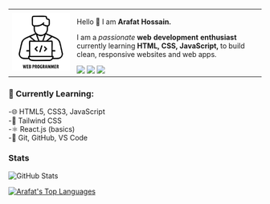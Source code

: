 <table>
  <tr>
    <td><img src="https://github.com/ArafatHossain-cs/ArafatHossain-cs/blob/main/programmer.jpg"></td>
    <td>
      <p>Hello 👋 I am <strong>Arafat Hossain.</strong></p>
      <p>I am a <em>passionate</em> <strong>web development enthusiast</strong>
            currently learning <strong>HTML, CSS, JavaScript,</strong>
               to build clean, responsive websites and web apps.</p>
      <a href="mailto:arafathossain.cs@gmail.com" title="Email"><img
          src="https://img.icons8.com/pastel-glyph/30/000000/email--v1.png" /></a>
<!--       <a href=" title="Homepage"><img
          src="https://img.icons8.com/ios-glyphs/30/000000/portfolio.png" /></a> -->
      <a href="https://www.linkedin.com/in/arafat-hossain-53a8b0248" title="LinkedIn"><img
          src="https://img.icons8.com/ios-glyphs/30/000000/linkedin.png" /></a>
      <a href="https://x.com/ArafatHoss3885" title="Twitter"><img
          src="https://img.icons8.com/ios-glyphs/30/000000/twitter.png" /></a>
    </td>
  </tr>
</table>

### 🌱 Currently Learning: 
-🌐 HTML5, CSS3, JavaScript <br>
-🎨 Tailwind CSS <br>
-⚛ React.js (basics) <br>
-🔧 Git, GitHub, VS Code

### Stats 
![GitHub Stats](https://github-readme-stats.vercel.app/api?username=ArafatHossain-cs&show_icons=true&theme=tokyonight)

  <a href="https://github.com/ArafatHossain-cs"><img alt="Arafat's Top Languages" 
  src="https://denvercoder1-github-readme-stats.vercel.app/api/top-langs/?username=ArafatHossain-cs&langs_count=8&layout=compact&theme=react&border_color=7F3FBF&bg_color=0D1117&title_color=F85D7F&icon_color=F8D866"
  width="46%"/></a>
  <br/>
